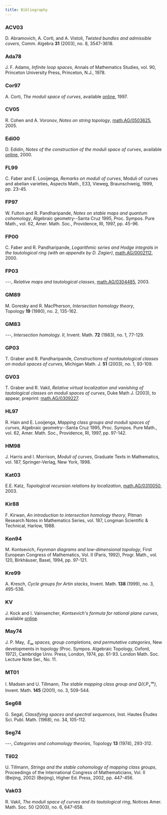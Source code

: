 ```yaml
---
title: Bibliography
---
```


### ACV03
D. Abramovich, A. Corti, and A. Vistoli, *Twisted bundles and admissible covers*, Comm. Algebra **31** (2003), no. 8, 3547-3618.

### Ada78
J. F. Adams, *Infinite loop spaces*, Annals of Mathematics Studies, vol. 90, Princeton University Press, Princeton, N.J., 1978.

### Cor97
A. Corti, *The moduli space of curves*, available [online](http://geometry.ma.ic.ac.uk/acorti/wp-content/uploads/2016/07/moduli.pdf), 1997.

### CV05
R. Cohen and A. Voronov, *Notes on string topology*, [math.AG/0503625](https://arxiv.org/abs/math/0503625), 2005.

### Edi00
D. Edidin, *Notes of the construction of the moduli space of curves*, available [online](https://arxiv.org/abs/math/9805101), 2000.

### FL99
C. Faber and E. Looijenga, *Remarks on moduli of curves*, Moduli of curves and abelian varieties, Aspects Math., E33, Vieweg, Braunschweig, 1999, pp. 23-45.

### FP97
W. Fulton and R. Pandharipande, *Notes on stable maps and quantum cohomology*, Algebraic geometry--Santa Cruz 1995, Proc. Sympos. Pure Math., vol. 62, Amer. Math. Soc., Providence, RI, 1997, pp. 45-96.

### FP00
C. Faber and R. Pandharipande, *Logarithmic series and Hodge integrals in the tautological ring (with an appendix by D. Zagier)*, [math.AG/0002112](https://arxiv.org/abs/math/0002112), 2000.

### FP03
---, *Relative maps and tautological classes*, [math.AG/0304485](https://arxiv.org/abs/math/0304485), 2003.

### GM89
M. Goresky and R. MacPherson, *Intersection homology theory*, Topology **19** (1980), no. 2, 135-162.

### GM83
---, *Intersection homology. II*, Invent. Math. **72** (1983), no. 1, 77-129.

### GP03
T. Graber and R. Pandharipande, *Constructions of nontautological classes on moduli spaces of curves*, Michigan Math. J. **51** (2003), no. 1, 93-109.

### GV03
T. Graber and R. Vakil, *Relative virtual localization and vanishing of tautological classes on moduli spaces of curves*, Duke Math J. (2003), to appear, preprint: [math.AG/0309227](https://arxiv.org/abs/math/0309227).

### HL97
R. Hain and E. Looijenga, *Mapping class groups and moduli spaces of curves*, Algebraic geometry--Santa Cruz 1995, Proc. Sympos. Pure Math., vol. 62, Amer. Math. Soc., Providence, RI, 1997, pp. 97-142.

### HM98
J. Harris and I. Morrison, *Moduli of curves*, Graduate Texts in Mathematics, vol. 187, Springer-Verlag, New York, 1998.

### Kat03
E.E. Katz, *Topological recursion relations by localization*, [math.AG/0310050](https://arxiv.org/abs/math/0310050), 2003.

### Kir88
F. Kirwan, *An introduction to intersection homology theory*, Pitman Research Notes in Mathematics Series, vol. 187, Longman Scientific & Technical, Harlow, 1988.

### Kon94
M. Kontsevich, *Feynman diagrams and low-dimensional topology*, First European Congress of Mathematics, Vol. II (Paris, 1992), Progr. Math., vol. 120, Birkhäuser, Basel, 1994, pp. 97-121.

### Kre99
A. Kresch, *Cycle groups for Artin stacks*, Invent. Math. **138** (1999), no. 3, 495-536.

### KV
J. Kock and I. Vainsencher, *Kontsevich's formula for rational plane curves*, available [online](https://www.math.utah.edu/~yplee/teaching/gw/Koch.pdf).

### May74
J. P. May,  *$E_{\infty }$ spaces, group completions, and permutative categories*, New developments in topology (Proc. Sympos. Algebraic Topology, Oxford, 1972), Cambridge Univ. Press, London, 1974, pp. 61-93. London Math. Soc. Lecture Note Ser., No. 11.

### MT01
I. Madsen and U. Tillmann, *The stable mapping class group and $Q(\mathbb{C}P^\infty_+)$*, Invent. Math. **145** (2001), no. 3, 509-544.

### Seg68
G. Segal, *Classifying spaces and spectral sequences*, Inst. Hautes Études Sci. Publ. Math. (1968), no. 34, 105-112.

### Seg74
---, *Categories and cohomology theories*, Topology **13** (1974), 293-312.

### Til02
U. Tillmann, *Strings and the stable cohomology of mapping class groups*, Proceedings of the International Congress of Mathematicians, Vol. II (Beijing, 2002) (Beijing), Higher Ed. Press, 2002, pp. 447-456.

### Vak03
R. Vakil, *The moduli space of curves and its tautological ring*, Notices Amer. Math. Soc. 50 (2003), no. 6, 647-658.

